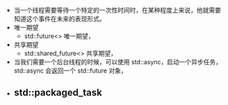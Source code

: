 - 当一个线程需要等待一个特定的一次性时间时，在某种程度上来说，他就需要知道这个事件在未来的表现形式。
- 唯一期望
	- std::future<> 唯一期望，
- 共享期望
	- std::shared_future<> 共享期望，
- 当我们需要一个后台线程的时候，可以使用 std::async，启动一个异步任务，std::async 会返回一个 std::future 对象， 
- std::packaged_task
	- 